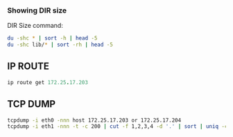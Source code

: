<!--v-->
### Showing DIR size

<!-- .element: class="lefty" -->DIR Size command:
```bash
du -shc * | sort -h | head -5
du -shc lib/* | sort -rh | head -5
```
## IP ROUTE
```ruby
ip route get 172.25.17.203
```

## TCP DUMP
```bash
tcpdump -i eth0 -nnn host 172.25.17.203 or 172.25.17.204
tcpdump -i eth1 -nnn -t -c 200 | cut -f 1,2,3,4 -d '.' | sort | uniq -c | sort -nr | head -n 20
```
